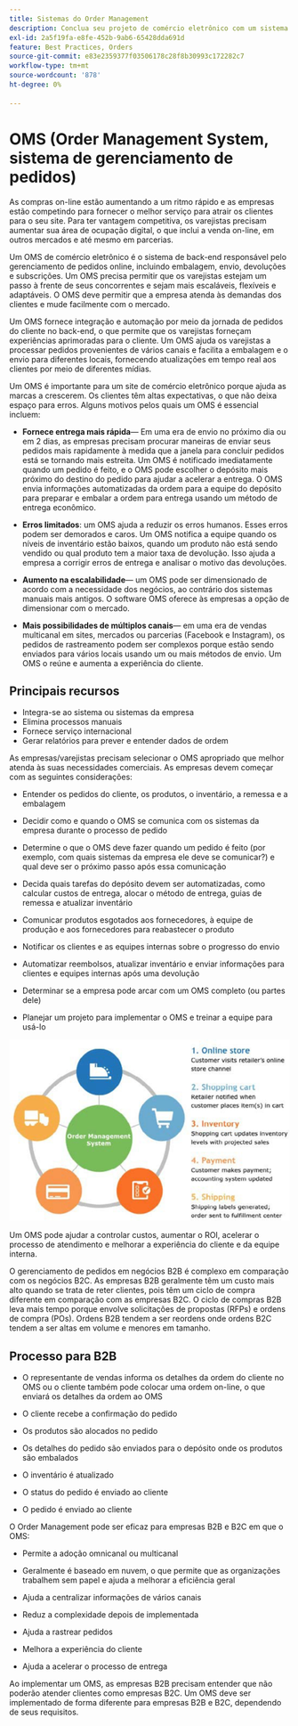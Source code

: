 ```yaml
---
title: Sistemas do Order Management
description: Conclua seu projeto de comércio eletrônico com um sistema para embalagem, envio e devoluções.
exl-id: 2a5f19fa-e8fe-452b-9ab6-65428dda691d
feature: Best Practices, Orders
source-git-commit: e83e2359377f03506178c28f8b30993c172282c7
workflow-type: tm+mt
source-wordcount: '878'
ht-degree: 0%

---
```


# OMS (Order Management System, sistema de gerenciamento de pedidos)

As compras on-line estão aumentando a um ritmo rápido e as empresas estão competindo para fornecer o melhor serviço para atrair os clientes para o seu site. Para ter vantagem competitiva, os varejistas precisam aumentar sua área de ocupação digital, o que inclui a venda on-line, em outros mercados e até mesmo em parcerias.

Um OMS de comércio eletrônico é o sistema de back-end responsável pelo gerenciamento de pedidos online, incluindo embalagem, envio, devoluções e subscrições. Um OMS precisa permitir que os varejistas estejam um passo à frente de seus concorrentes e sejam mais escaláveis, flexíveis e adaptáveis. O OMS deve permitir que a empresa atenda às demandas dos clientes e mude facilmente com o mercado.

Um OMS fornece integração e automação por meio da jornada de pedidos do cliente no back-end, o que permite que os varejistas forneçam experiências aprimoradas para o cliente. Um OMS ajuda os varejistas a processar pedidos provenientes de vários canais e facilita a embalagem e o envio para diferentes locais, fornecendo atualizações em tempo real aos clientes por meio de diferentes mídias.

Um OMS é importante para um site de comércio eletrônico porque ajuda as marcas a crescerem. Os clientes têm altas expectativas, o que não deixa espaço para erros. Alguns motivos pelos quais um OMS é essencial incluem:

- **Fornece entrega mais rápida**— Em uma era de envio no próximo dia ou em 2 dias, as empresas precisam procurar maneiras de enviar seus pedidos mais rapidamente à medida que a janela para concluir pedidos está se tornando mais estreita. Um OMS é notificado imediatamente quando um pedido é feito, e o OMS pode escolher o depósito mais próximo do destino do pedido para ajudar a acelerar a entrega. O OMS envia informações automatizadas da ordem para a equipe do depósito para preparar e embalar a ordem para entrega usando um método de entrega econômico.

- **Erros limitados**: um OMS ajuda a reduzir os erros humanos. Esses erros podem ser demorados e caros. Um OMS notifica a equipe quando os níveis de inventário estão baixos, quando um produto não está sendo vendido ou qual produto tem a maior taxa de devolução. Isso ajuda a empresa a corrigir erros de entrega e analisar o motivo das devoluções.

- **Aumento na escalabilidade**— um OMS pode ser dimensionado de acordo com a necessidade dos negócios, ao contrário dos sistemas manuais mais antigos. O software OMS oferece às empresas a opção de dimensionar com o mercado.

- **Mais possibilidades de múltiplos canais**— em uma era de vendas multicanal em sites, mercados ou parcerias (Facebook e Instagram), os pedidos de rastreamento podem ser complexos porque estão sendo enviados para vários locais usando um ou mais métodos de envio. Um OMS o reúne e aumenta a experiência do cliente.

## Principais recursos

- Integra-se ao sistema ou sistemas da empresa
- Elimina processos manuais
- Fornece serviço internacional
- Gerar relatórios para prever e entender dados de ordem

As empresas/varejistas precisam selecionar o OMS apropriado que melhor atenda às suas necessidades comerciais. As empresas devem começar com as seguintes considerações:

- Entender os pedidos do cliente, os produtos, o inventário, a remessa e a embalagem

- Decidir como e quando o OMS se comunica com os sistemas da empresa durante o processo de pedido

- Determine o que o OMS deve fazer quando um pedido é feito (por exemplo, com quais sistemas da empresa ele deve se comunicar?) e qual deve ser o próximo passo após essa comunicação

- Decida quais tarefas do depósito devem ser automatizadas, como calcular custos de entrega, alocar o método de entrega, guias de remessa e atualizar inventário

- Comunicar produtos esgotados aos fornecedores, à equipe de produção e aos fornecedores para reabastecer o produto

- Notificar os clientes e as equipes internas sobre o progresso do envio

- Automatizar reembolsos, atualizar inventário e enviar informações para clientes e equipes internas após uma devolução

- Determinar se a empresa pode arcar com um OMS completo (ou partes dele)

- Planejar um projeto para implementar o OMS e treinar a equipe para usá-lo

![Diagrama do sistema de gerenciamento de pedidos](../../assets/playbooks/order-management-system.png)

Um OMS pode ajudar a controlar custos, aumentar o ROI, acelerar o processo de atendimento e melhorar a experiência do cliente e da equipe interna.

O gerenciamento de pedidos em negócios B2B é complexo em comparação com os negócios B2C. As empresas B2B geralmente têm um custo mais alto quando se trata de reter clientes, pois têm um ciclo de compra diferente em comparação com as empresas B2C. O ciclo de compras B2B leva mais tempo porque envolve solicitações de propostas (RFPs) e ordens de compra (POs). Ordens B2B tendem a ser reordens onde ordens B2C tendem a ser altas em volume e menores em tamanho.

## Processo para B2B

- O representante de vendas informa os detalhes da ordem do cliente no OMS ou o cliente também pode colocar uma ordem on-line, o que enviará os detalhes da ordem ao OMS

- O cliente recebe a confirmação do pedido

- Os produtos são alocados no pedido

- Os detalhes do pedido são enviados para o depósito onde os produtos são embalados

- O inventário é atualizado

- O status do pedido é enviado ao cliente

- O pedido é enviado ao cliente

O Order Management pode ser eficaz para empresas B2B e B2C em que o OMS:

- Permite a adoção omnicanal ou multicanal

- Geralmente é baseado em nuvem, o que permite que as organizações trabalhem sem papel e ajuda a melhorar a eficiência geral

- Ajuda a centralizar informações de vários canais

- Reduz a complexidade depois de implementada

- Ajuda a rastrear pedidos

- Melhora a experiência do cliente

- Ajuda a acelerar o processo de entrega

Ao implementar um OMS, as empresas B2B precisam entender que não poderão atender clientes como empresas B2C. Um OMS deve ser implementado de forma diferente para empresas B2B e B2C, dependendo de seus requisitos.
